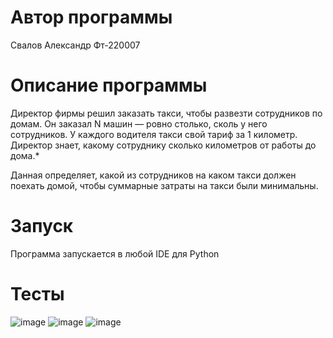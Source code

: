 # Автор программы
Свалов Александр Фт-220007
# Описание программы 
Директор фирмы решил заказать такси, чтобы развезти сотрудников по домам. Он заказал N машин — ровно столько, сколь у него сотрудников. У каждого водителя такси свой тариф за 1 километр. Директор знает, какому сотруднику сколько километров от работы до дома.*

Данная определяет, какой из сотрудников на каком такси должен поехать домой, чтобы суммарные затраты на такси были минимальны.
# Запуск
Программа запускается в любой IDE для Python

# Тесты
![image](https://github.com/SA365AS/lab8/assets/146513948/d3caae7e-30c1-4b93-8333-97f88abaafe2)
![image](https://github.com/SA365AS/lab8/assets/146513948/94bcc5ea-9b66-4c0f-8029-fa0256c39770)
![image](https://github.com/SA365AS/lab8/assets/146513948/a2ca737c-bf67-468b-9631-152f92da9666)
